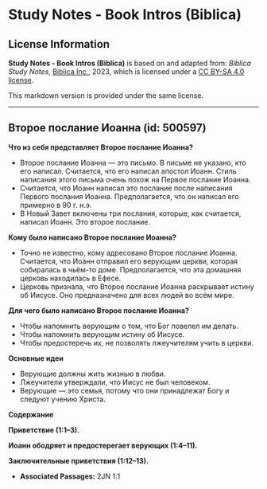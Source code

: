 # Study Notes - Book Intros (Biblica)

## License Information

**Study Notes - Book Intros (Biblica)** is based on and adapted from: _Biblica Study Notes_, [Biblica Inc.](https://www.biblica.com/), 2023, which is licensed under a [CC BY-SA 4.0 license](https://creativecommons.org/licenses/by-sa/4.0/legalcode.en).

This markdown version is provided under the same license.



--------------------------------

## Второе послание Иоанна (id: 500597)

**Что из себя представляет Второе послание Иоанна?**

* Второе послание Иоанна — это письмо. В письме не указано, кто его написал. Считается, что его написал апостол Иоанн. Стиль написания этого письма очень похож на Первое послание Иоанна.
* Считается, что Иоанн написал это послание после написания Первого послания Иоанна. Предполагается, что он написал его примерно в 90 г. н.э.
* В Новый Завет включены три послания, которые, как считается, написал Иоанн. Это второе послание.

**Кому было написано Второе послание Иоанна?**

* Точно не известно, кому адресовано Второе послание Иоанна. Считается, что Иоанн отправил его верующим церкви, которая собиралась в чьём\-то доме. Предполагается, что эта домашняя церковь находилась в Ефесе.
* Церковь признала, что Второе послание Иоанна раскрывает истину об Иисусе. Оно предназначено для всех людей во всём мире.

**Для чего было написано Второе послание Иоанна?**

* Чтобы напомнить верующим о том, что Бог повелел им делать.
* Чтобы напомнить верующим истину об Иисусе.
* Чтобы предостеречь их, не позволять лжеучителям учить в церкви.

**Основные идеи**

* Верующие должны жить жизнью в любви.
* Лжеучители утверждали, что Иисус не был человеком.
* Верующие — это семья, потому что они принадлежат Богу и следуют учению Христа.

**Содержание**

**Приветствие (1:1–3\).**

**Иоанн ободряет и предостерегает верующих (1:4–11\).**

**Заключительные приветствия (1:12–13\).**

* **Associated Passages:** 2JN 1:1

